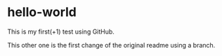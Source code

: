 # hello-world
This is my first(+1) test using GitHub.

This other one is the first change of the original readme using a branch.
